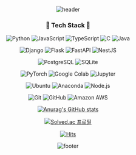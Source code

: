 <div align="center">

  ![header](https://capsule-render.vercel.app/api?type=waving&color=timeGradient&height=250&section=header&text=Hanjoo%20Kim&fontSize=60)
  
  ### 🔧 Tech Stack 🔨
  ![Python](https://img.shields.io/badge/Python-3776AB?style=flat&logo=Python&logoColor=white)
  ![JavaScript](https://img.shields.io/badge/JavaScript-F7DF1E?style=flat&logo=JavaScript&logoColor=white)
  ![TypeScript](https://img.shields.io/badge/TypeScript-3178C6?style=flat&logo=TypeScript&logoColor=white)
  ![C](https://img.shields.io/badge/C-A8B9CC?style=flat&logo=C&logoColor=white)
  ![Java](https://img.shields.io/badge/Java-3776AB?style=flat&logo=Java&logoColor=white)
  
  ![Django](https://img.shields.io/badge/Django-092E20?style=flat&logo=Django&logoColor=white)
  ![Flask](https://img.shields.io/badge/Flask-000000?style=flat&logo=Flask&logoColor=white)
  ![FastAPI](https://img.shields.io/badge/FastAPI-009688?style=flat&logo=FastAPI&logoColor=white)
  ![NestJS](https://img.shields.io/badge/NestJS-E0234E?style=flat&logo=NestJS&logoColor=white)
  
  ![PostgreSQL](https://img.shields.io/badge/PostgreSQL-4169E1?style=flat&logo=PostgreSQL&logoColor=white)
  ![SQLite](https://img.shields.io/badge/SQLite-003B57?style=flat&logo=SQLite&logoColor=white)
    
  ![PyTorch](https://img.shields.io/badge/PyTorch-EE4C2C?style=flat&logo=PyTorch&logoColor=white)
  ![Google Colab](https://img.shields.io/badge/Google%20Colab-F9AB00?style=flat&logo=GoogleColab&logoColor=white)
  ![Jupyter](https://img.shields.io/badge/Jupyter-F37626?style=flat&logo=Jupyter&logoColor=white)
  
  ![Ubuntu](https://img.shields.io/badge/Ubuntu-E95420?style=flat&logo=Ubuntu&logoColor=white)
  ![Anaconda](https://img.shields.io/badge/Anaconda-44A833?style=flat&logo=Anaconda&logoColor=white)
  ![Node.js](https://img.shields.io/badge/Node.js-339933?style=flat&logo=Node.js&logoColor=white)
  
  ![Git](https://img.shields.io/badge/Git-F05032?style=flat&logo=Git&logoColor=white)
  ![GitHub](https://img.shields.io/badge/GitHub-181717?style=flat&logo=GitHub&logoColor=white)
  ![Amazon AWS](https://img.shields.io/badge/Amazon%20AWS-232F3E?style=flat&logo=AmazonAWS&logoColor=white)

  

  [![Anurag's GitHub stats](https://github-readme-stats.vercel.app/api?username=hanjoo0211)](https://github-readme-stats.vercel.app/api?username=hanjoo0211)
  
  [![Solved.ac 프로필](http://mazassumnida.wtf/api/generate_badge?boj=hank0211)](https://solved.ac/hank0211)
  
  [![Hits](https://hits.seeyoufarm.com/api/count/incr/badge.svg?url=https%3A%2F%2Fgithub.com%2Fhanjoo0211&count_bg=%23000000&title_bg=%238F8E8E&icon=&icon_color=%23E7E7E7&title=hits&edge_flat=false)](https://hits.seeyoufarm.com)

  ![footer](https://capsule-render.vercel.app/api?type=waving&color=timeGradient&height=150&section=footer&text=&fontSize=60)

</div>
